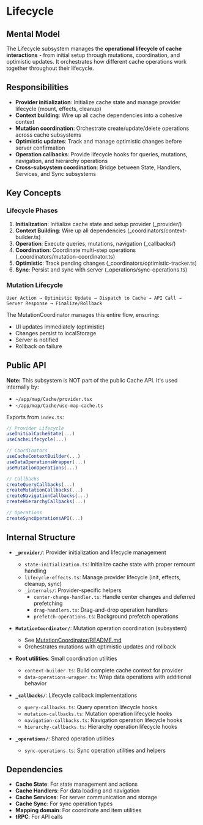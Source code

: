 # Lifecycle

## Mental Model

The Lifecycle subsystem manages the **operational lifecycle of cache interactions** - from initial setup through mutations, coordination, and optimistic updates. It orchestrates how different cache operations work together throughout their lifecycle.

## Responsibilities

- **Provider initialization**: Initialize cache state and manage provider lifecycle (mount, effects, cleanup)
- **Context building**: Wire up all cache dependencies into a cohesive context
- **Mutation coordination**: Orchestrate create/update/delete operations across cache subsystems
- **Optimistic updates**: Track and manage optimistic changes before server confirmation
- **Operation callbacks**: Provide lifecycle hooks for queries, mutations, navigation, and hierarchy operations
- **Cross-subsystem coordination**: Bridge between State, Handlers, Services, and Sync subsystems

## Key Concepts

### Lifecycle Phases
1. **Initialization**: Initialize cache state and setup provider (_provider/)
2. **Context Building**: Wire up all dependencies (_coordinators/context-builder.ts)
3. **Operation**: Execute queries, mutations, navigation (_callbacks/)
4. **Coordination**: Coordinate multi-step operations (_coordinators/mutation-coordinator.ts)
5. **Optimistic**: Track pending changes (_coordinators/optimistic-tracker.ts)
6. **Sync**: Persist and sync with server (_operations/sync-operations.ts)

### Mutation Lifecycle
```
User Action → Optimistic Update → Dispatch to Cache → API Call → Server Response → Finalize/Rollback
```

The MutationCoordinator manages this entire flow, ensuring:
- UI updates immediately (optimistic)
- Changes persist to localStorage
- Server is notified
- Rollback on failure

## Public API

**Note:** This subsystem is NOT part of the public Cache API. It's used internally by:
- `~/app/map/Cache/provider.tsx`
- `~/app/map/Cache/use-map-cache.ts`

Exports from `index.ts`:
```typescript
// Provider Lifecycle
useInitialCacheState(...)
useCacheLifecycle(...)

// Coordinators
useCacheContextBuilder(...)
useDataOperationsWrapper(...)
useMutationOperations(...)

// Callbacks
createQueryCallbacks(...)
createMutationCallbacks(...)
createNavigationCallbacks(...)
createHierarchyCallbacks(...)

// Operations
createSyncOperationsAPI(...)
```

## Internal Structure

- **`_provider/`**: Provider initialization and lifecycle management
  - `state-initialization.ts`: Initialize cache state with proper remount handling
  - `lifecycle-effects.ts`: Manage provider lifecycle (init, effects, cleanup, sync)
  - `_internals/`: Provider-specific helpers
    - `center-change-handler.ts`: Handle center changes and deferred prefetching
    - `drag-handlers.ts`: Drag-and-drop operation handlers
    - `prefetch-operations.ts`: Background prefetch operations

- **`MutationCoordinator/`**: Mutation operation coordination (subsystem)
  - See [MutationCoordinator/README.md](./MutationCoordinator/README.md)
  - Orchestrates mutations with optimistic updates and rollback

- **Root utilities**: Small coordination utilities
  - `context-builder.ts`: Build complete cache context for provider
  - `data-operations-wrapper.ts`: Wrap data operations with additional behavior

- **`_callbacks/`**: Lifecycle callback implementations
  - `query-callbacks.ts`: Query operation lifecycle hooks
  - `mutation-callbacks.ts`: Mutation operation lifecycle hooks
  - `navigation-callbacks.ts`: Navigation operation lifecycle hooks
  - `hierarchy-callbacks.ts`: Hierarchy operation lifecycle hooks

- **`_operations/`**: Shared operation utilities
  - `sync-operations.ts`: Sync operation utilities and helpers

## Dependencies

- **Cache State**: For state management and actions
- **Cache Handlers**: For data loading and navigation
- **Cache Services**: For server communication and storage
- **Cache Sync**: For sync operation types
- **Mapping domain**: For coordinate and item utilities
- **tRPC**: For API calls
